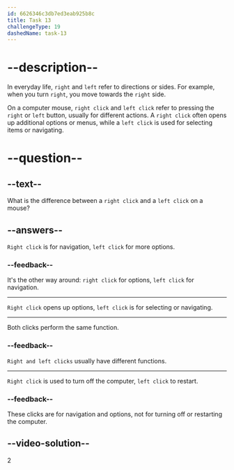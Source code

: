 ```yaml
---
id: 6626346c3db7ed3eab925b8c
title: Task 13
challengeType: 19
dashedName: task-13
---
```


# --description--

In everyday life, `right` and `left` refer to directions or sides. For example, when you turn `right`, you move towards the `right` side.

On a computer mouse, `right click` and `left click` refer to pressing the `right` or `left` button, usually for different actions. A `right click` often opens up additional options or menus, while a `left click` is used for selecting items or navigating.

# --question--

## --text--

What is the difference between a `right click` and a `left click` on a mouse?

## --answers--

`Right click` is for navigation, `left click` for more options.

### --feedback--

It's the other way around: `right click` for options, `left click` for navigation.

---

`Right click` opens up options, `left click` is for selecting or navigating.

---

Both clicks perform the same function.

### --feedback--

`Right and left clicks` usually have different functions.

---

`Right click` is used to turn off the computer, `left click` to restart.

### --feedback--

These clicks are for navigation and options, not for turning off or restarting the computer.

## --video-solution--

2
